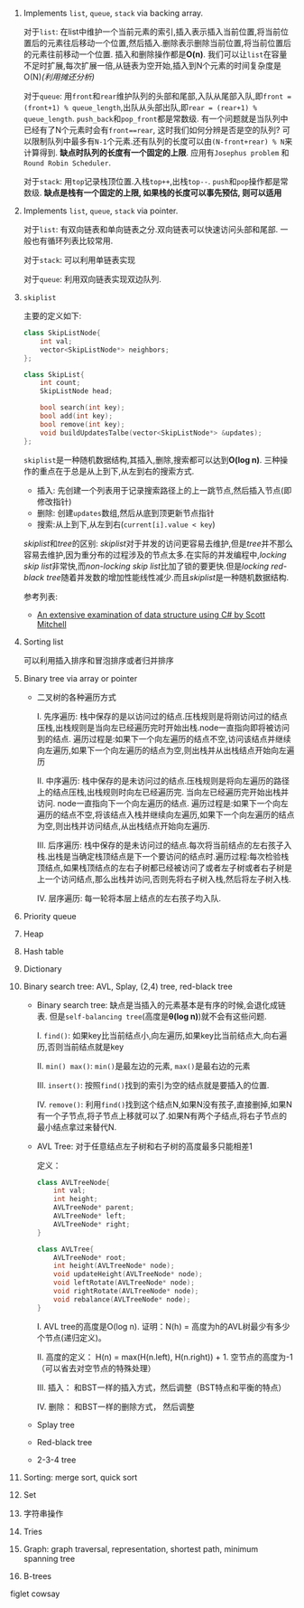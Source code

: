 
1. Implements `list`, `queue`, `stack` via backing array.
    
    对于`list`: 在list中维护一个当前元素的索引,插入表示插入当前位置,将当前位置后的元素往后移动一个位置,然后插入.删除表示删除当前位置,将当前位置后的元素往前移动一个位置. 插入和删除操作都是**O(n)**. 我们可以让`list`在容量不足时扩展,每次扩展一倍,从链表为空开始,插入到N个元素的时间复杂度是O(N)*(利用摊还分析)*

    对于`queue`: 用`front`和`rear`维护队列的头部和尾部,入队从尾部入队,即`front = (front+1) % queue_length`,出队从头部出队,即`rear = (rear+1) % queue_length`. `push_back`和`pop_front`都是常数级. 有一个问题就是当队列中已经有了N个元素时会有`front==rear`, 这时我们如何分辨是否是空的队列? 可以限制队列中最多有`N-1`个元素.还有队列的长度可以由`(N-front+rear) % N`来计算得到. **缺点时队列的长度有一个固定的上限**. 应用有`Josephus problem` 和 `Round Robin Scheduler`.

    对于`stack`: 用`top`记录栈顶位置.入栈`top++`,出栈`top--`. `push`和`pop`操作都是常数级. **缺点是栈有一个固定的上限, 如果栈的长度可以事先预估, 则可以适用**

2. Implements `list`, `queue`, `stack` via pointer.

    对于`list`: 有双向链表和单向链表之分.双向链表可以快速访问头部和尾部. 一般也有循环列表比较常用.

    对于`stack`: 可以利用单链表实现

    对于`queue`: 利用双向链表实现双边队列.

3. `skiplist`

    主要的定义如下:
    ```cpp
    class SkipListNode{
        int val;
        vector<SkipListNode*> neighbors;
    };

    class SkipList{
        int count;
        SkipListNode head;

        bool search(int key);
        bool add(int key);
        bool remove(int key);
        void buildUpdatesTalbe(vector<SkipListNode*> &updates);
    };
    ```

    `skiplist`是一种随机数据结构,其插入,删除,搜索都可以达到**O(log n)**. 三种操作的重点在于总是从上到下,从左到右的搜索方式.
    * 插入: 先创建一个列表用于记录搜索路径上的上一跳节点,然后插入节点(即修改指针)
    * 删除: 创建`updates`数组,然后从底到顶更新节点指针
    * 搜索:从上到下,从左到右(`current[i].value < key`)

    *skiplist*和*tree*的区别: *skiplist*对于并发的访问更容易去维护,但是*tree*并不那么容易去维护,因为重分布的过程涉及的节点太多.在实际的并发编程中,*locking skip list*非常快,而*non-locking skip list*比加了锁的要更快.但是*locking red-black tree*随着并发数的增加性能线性减少.而且*skiplist*是一种随机数据结构.

    参考列表:
    * [An extensive examination of data structure using C# by Scott Mitchell](https://msdn.microsoft.com/en-us/library/ms379573(v=vs.80).aspx#datastructures20_4_topic4)

4. Sorting list

    可以利用插入排序和冒泡排序或者归并排序

5. Binary tree via array or pointer
    
    * 二叉树的各种遍历方式

        I. 先序遍历: 栈中保存的是以访问过的结点.压栈规则是将刚访问过的结点压栈,出栈规则是当向左已经遍历完时开始出栈.node一直指向即将被访问到的结点. 遍历过程是:如果下一个向左遍历的结点不空,访问该结点并继续向左遍历,如果下一个向左遍历的结点为空,则出栈并从出栈结点开始向左遍历

        II. 中序遍历: 栈中保存的是未访问过的结点.压栈规则是将向左遍历的路径上的结点压栈,出栈规则时向左已经遍历完. 当向左已经遍历完开始出栈并访问. node一直指向下一个向左遍历的结点. 遍历过程是:如果下一个向左遍历的结点不空,将该结点入栈并继续向左遍历,如果下一个向左遍历的结点为空,则出栈并访问结点,从出栈结点开始向左遍历.

        III. 后序遍历: 栈中保存的是未访问过的结点.每次将当前结点的左右孩子入栈.出栈是当确定栈顶结点是下一个要访问的结点时.遍历过程:每次检验栈顶结点,如果栈顶结点的左右子树都已经被访问了或者左子树或者右子树是上一个访问结点,那么出栈并访问,否则先将右子树入栈,然后将左子树入栈.

        IV. 层序遍历: 每一轮将本层上结点的左右孩子均入队.

6. Priority queue

7. Heap

8. Hash table

9. Dictionary

10. Binary search tree: AVL, Splay, (2,4) tree, red-black tree

    * Binary search tree: 缺点是当插入的元素基本是有序的时候,会退化成链表. 但是`self-balancing tree`(高度是**θ(log n)**)就不会有这些问题.

        I. `find()`: 如果key比当前结点小,向左遍历,如果key比当前结点大,向右遍历,否则当前结点就是key

        II. `min() max()`: `min()`是最左边的元素, `max()`是最右边的元素

        III. `insert()`: 按照`find()`找到的索引为空的结点就是要插入的位置.

        IV. `remove()`: 利用`find()`找到这个结点N,如果N没有孩子,直接删掉,如果N有一个子节点,将子节点上移就可以了.如果N有两个子结点,将右子节点的最小结点拿过来替代N.
    
    * AVL Tree: 对于任意结点左子树和右子树的高度最多只能相差1

        定义：
        ```cpp
        class AVLTreeNode{
            int val;
            int height;
            AVLTreeNode* parent;
            AVLTreeNode* left;
            AVLTreeNode* right;
        }

        class AVLTree{
            AVLTreeNode* root;
            int height(AVLTreeNode* node);
            void updateHeight(AVLTreeNode* node);
            void leftRotate(AVLTreeNode* node);
            void rightRotate(AVLTreeNode* node);
            void rebalance(AVLTreeNode* node);
        }
        ```
        
        I. AVL tree的高度是O(log n). 证明：N(h) = 高度为h的AVL树最少有多少个节点(递归定义)。

        II. 高度的定义： H(n) = max(H(n.left), H(n.right)) + 1. 空节点的高度为-1（可以省去对空节点的特殊处理）

        III. 插入： 和BST一样的插入方式，然后调整（BST特点和平衡的特点）

        IV. 删除： 和BST一样的删除方式， 然后调整

    * Splay tree

    * Red-black tree

    * 2-3-4 tree

11. Sorting: merge sort, quick sort

12. Set

13. 字符串操作

14. Tries

15. Graph: graph traversal, representation, shortest path, minimum spanning tree

16.  B-trees

figlet
cowsay